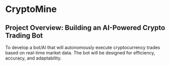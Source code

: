 # CryptoMine
## Project Overview: Building an AI-Powered Crypto Trading Bot
To develop a bot/AI that will autonomously execute cryptocurrency trades based on real-time market data. The bot will be designed for efficiency, accuracy, and adaptability.
